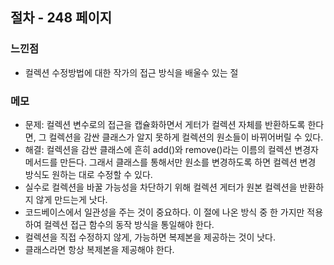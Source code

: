 ## 절차 - 248 페이지

### 느낀점
- 컬렉션 수정방법에 대한 작가의 접근 방식을 배울수 있는 절

### 메모
- 문제: 컬렉션 변수로의 접근을 캡슐화하면서 게터가 컬렉션 자체를 반환하도록 한다면, 그 컬렉션을 감싼 클래스가 알지 못하게 컬렉션의 원소들이 바뀌어버릴 수 있다.
- 해결: 컬렉션을 감싼 클래스에 흔히 add()와 remove()라는 이름의 컬렉션 변경자 메서드를 만든다. 그래서 클래스를 통해서만 원소를 변경하도록 하면 컬렉션 변경 방식도 원하는 대로 수정할 수 있다.
- 실수로 컬렉션을 바꿀 가능성을 차단하기 위해 컬렉션 게터가 원본 컬렉션을 반환하지 않게 만드는게 낫다.
- 코드베이스에서 일관성을 주는 것이 중요하다. 이 절에 나온 방식 중 한 가지만 적용하여 컬렉션 접근 함수의 동작 방식을 통일해야 한다.
- 컬렉션을 직접 수정하지 않게, 가능하면 복제본을 제공하는 것이 낫다.
- 클래스라면 항상 복제본을 제공해야 한다.

